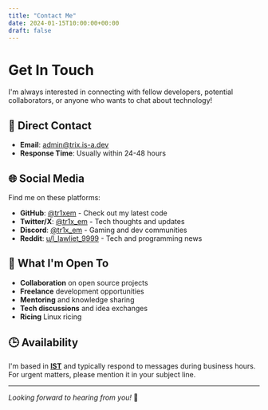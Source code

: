 ```yaml
---
title: "Contact Me"
date: 2024-01-15T10:00:00+00:00
draft: false
---
```


# Get In Touch

I'm always interested in connecting with fellow developers, potential collaborators, or anyone who wants to chat about technology!

## 📧 Direct Contact

- **Email**: [admin@trix.is-a.dev](mailto:admin@trix.is-a.dev)
- **Response Time**: Usually within 24-48 hours

## 🌐 Social Media

Find me on these platforms:

- **GitHub**: [@tr1xem](https://github.com/tr1xem) - Check out my latest code
- **Twitter/X**: [@tr1x_em](https://twitter.com/tr1x_em) - Tech thoughts and updates
- **Discord**: [@tr1x_em](https://discord.com/user/885063317079592961) - Gaming and dev communities
- **Reddit**: [u/l_lawliet_9999](https://reddit.com/u/l_lawliet_9999) - Tech and programming news

## 💬 What I'm Open To

- **Collaboration** on open source projects
- **Freelance** development opportunities
- **Mentoring** and knowledge sharing
- **Tech discussions** and idea exchanges
- **Ricing** Linux ricing

## 🕒 Availability

I'm based in **[IST](https://time.is/India)** and typically respond to messages during business hours. For urgent matters, please mention it in your subject line.

---

_Looking forward to hearing from you!_ 🚀


